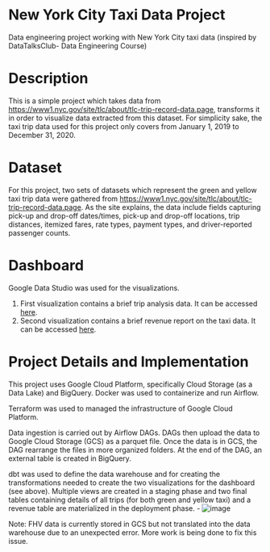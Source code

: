 # New York City Taxi Data Project
Data engineering project working with New York City taxi data (inspired by DataTalksClub- Data Engineering Course)


# Description

This is a simple project which takes data from https://www1.nyc.gov/site/tlc/about/tlc-trip-record-data.page, transforms it in order to visualize data extracted from this dataset. For simplicity sake, the taxi trip data used for this project only covers from January 1, 2019 to December 31, 2020. 

# Dataset

For this project, two sets of datasets which represent the green and yellow taxi trip data were gathered from https://www1.nyc.gov/site/tlc/about/tlc-trip-record-data.page. As the site explains, the data include fields capturing pick-up and drop-off dates/times, pick-up and drop-off locations, trip distances, itemized fares, rate types, payment types, and driver-reported passenger counts.

# Dashboard

Google Data Studio was used for the visualizations. 
1. First visualization contains a brief trip analysis data. It can be accessed [here](https://datastudio.google.com/s/gBXL91OlhGo).
2. Second visualization contains a brief revenue report on the taxi data. It can be accessed [here](https://datastudio.google.com/s/s_HgmTgDn0w).

# Project Details and Implementation
This project uses Google Cloud Platform, specifically Cloud Storage (as a Data Lake) and BigQuery. Docker was used to containerize and run Airflow.

Terraform was used to managed the infrastructure of Google Cloud Platform.

Data ingestion is carried out by Airflow DAGs. DAGs then upload the data to Google Cloud Storage (GCS) as a parquet file. Once the data is in GCS, the DAG rearrange the files in more organized folders. At the end of the DAG, an external table is created in BigQuery.

dbt was used to define the data warehouse and for creating the transformations needed to create the two visualizations for the dashboard (see above). Multiple views are created in a staging phase and two final tables containing details of all trips (for both green and yellow taxi) and a revenue table are materialized in the deployment phase.
    - ![image](https://user-images.githubusercontent.com/101911504/174879562-7bc14012-5348-4017-932f-73ed7de561dc.png)

Note: FHV data is currently stored in GCS but not translated into the data warehouse due to an unexpected error. More work is being done to fix this issue.

